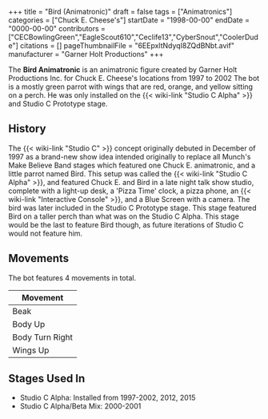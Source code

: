 +++
title = "Bird (Animatronic)"
draft = false
tags = ["Animatronics"]
categories = ["Chuck E. Cheese's"]
startDate = "1998-00-00"
endDate = "0000-00-00"
contributors = ["CECBowlingGreen","EagleScout610","Ceclife13","CyberSnout","CoolerDude"]
citations = []
pageThumbnailFile = "6EEpxltNdyqI8ZQdBNbt.avif"
manufacturer = "Garner Holt Productions"
+++

The **Bird Animatronic** is an animatronic figure created by Garner Holt Productions Inc. for Chuck E. Cheese's locations from 1997 to 2002 The bot is a mostly green parrot with wings that are red, orange, and yellow sitting on a perch. He was only installed on the {{< wiki-link "Studio C Alpha" >}} and Studio C Prototype stage.

## History

The {{< wiki-link "Studio C" >}} concept originally debuted in December of 1997 as a brand-new show idea intended originally to replace all Munch's Make Believe Band stages which featured one Chuck E. animatronic, and a little parrot named Bird. This setup was called the {{< wiki-link "Studio C Alpha" >}}, and featured Chuck E. and Bird in a late night talk show studio, complete with a light-up desk, a 'Pizza Time' clock, a pizza phone, an {{< wiki-link "Interactive Console" >}}, and a Blue Screen with a camera. The bird was later included in the Studio C Prototype stage. This stage featured Bird on a taller perch than what was on the Studio C Alpha. This stage would be the last to feature Bird though, as future iterations of Studio C would not feature him.

## Movements

The bot features 4 movements in total.

| Movement        |
|-----------------|
| Beak            |
| Body Up         |
| Body Turn Right |
| Wings Up        |

## Stages Used In

- Studio C Alpha: Installed from 1997-2002, 2012, 2015
- Studio C Alpha/Beta Mix: 2000-2001